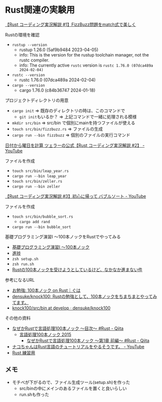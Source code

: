 # Rust関連の実験用

[【Rust コーディング実況解説 #1】FizzBuzz問題をmatch式で美しく](https://www.youtube.com/watch?v=gDyk6OTSdto)

Rustの環境を確認
- `rustup --version`
  - rustup 1.26.0 (5af9b9484 2023-04-05)
  - info: This is the version for the rustup toolchain manager, not the rustc compiler.
  - info: The currently active `rustc` version is `rustc 1.76.0 (07dca489a 2024-02-04)`
- `rustc --version`
  - rustc 1.76.0 (07dca489a 2024-02-04)
- `cargo --version`
  - cargo 1.76.0 (c84b36747 2024-01-18)

プロジェクトディレクトリの用意
- `cargo init` => 既存のディレクトリの時は、このコマンドで
  - `git init`もいるか？ => 上記コマンドで一緒に処理される模様
- `mkdir src/bin` => src/bin で個別にmainを持つファイルが使える
- `touch src/bin/fizzbuzz.rs` => ファイルの生成
- `cargo run --bin fizzbuzz` => 個別のファイルの実行コマンド

[日付から曜日を計算 ツェラーの公式【Rust コーディング実況解説 #2】 - YouTube](https://www.youtube.com/watch?v=PtuwXqy2LXg)

ファイルを作成
- `touch src/bin/leap_year.rs`
- `cargo run --bin leap_year`
- `touch src/bin/zeller.rs`
- `cargo run --bin zeller`

[【Rust コーディング実況解説 #3】初心に帰って バブルソート - YouTube](https://www.youtube.com/watch?v=69wrkarV0IQ)

ファイルを作成
- `touch src/bin/bubble_sort.rs`
  - `cargo add rand`
- `cargo run --bin bubble_sort`

基礎プログラミング演習I 〜100本ノックをRustでやってみる
- [基礎プログラミング演習I 〜100本ノック](https://www.cc.kyoto-su.ac.jp/~mmina/bp1/hundredKnocks.html)
- [進捗](./src/bin/knock100.md)
- `zsh setup.sh`
- `zsh run.sh`
- [Rustの100本ノックを受けようとしているけど、なかなか進まない件](https://zenn.dev/neuvecom/articles/bd97773d971a33)

参考になるURL
- [お勉強: 100本ノック on Rust｜ぐは](https://note.com/densukeo/n/n3a3d734948b0)
- [densuke/knock100: Rustの勉強として、100本ノックをちまちまとやってみてます。](https://github.com/densuke/knock100)
- [knock100/src/bin at develop · densuke/knock100](https://github.com/densuke/knock100/tree/develop/src/bin)

その他の資料
- [なぜかRustで言語処理100本ノック ～目次～ #Rust - Qiita](https://qiita.com/kbone/items/e15583bf5084c45c5c82)
  - [言語処理100本ノック 2015](https://www.cl.ecei.tohoku.ac.jp/nlp100/)
    - [なぜかRustで言語処理100本ノック ～第1章 前編～ #Rust - Qiita](https://qiita.com/kbone/items/47d108d361359de6b34c)
- [ナコちゃんはRust言語のチュートリアルをやるそうです。 - YouTube](https://www.youtube.com/playlist?list=PLZC0EFxamvoA4jZYO8Az1BKizddQ3aDp3)
- [Rust 練習用](https://gist.github.com/shootacean/0907b8613b4b164f8196599ee871c564)

## メモ
- モチベが下がるので、ファイル生成ツール(setup.sh)を作った
  - src/binの中にメインのあるファイルを置くと良いらしい
  - run.shも作った
